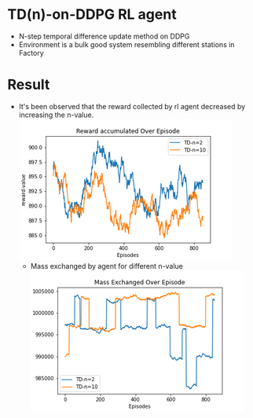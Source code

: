 # TD(n)-on-DDPG RL agent
* N-step temporal difference update method on DDPG
* Environment is a bulk good system resembling different stations in Factory 
# Result
* It's been observed that the reward collected by rl agent decreased by increasing the n-value.
 ![TD-DDPG](https://github.com/leela93/TD-n-on-DDPG/blob/master/results/reward.png)
  * Mass exchanged by agent for different n-value
 ![TD-Mass](https://github.com/leela93/TD-n-on-DDPG/blob/master/results/mass.png)
